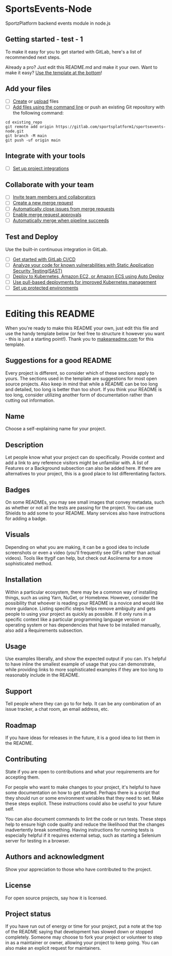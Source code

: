 # SportsEvents-Node

SportzPlatform backend events module in node.js

## Getting started - test - 1


To make it easy for you to get started with GitLab, here's a list of recommended next steps.

Already a pro? Just edit this README.md and make it your own. Want to make it easy? [Use the template at the bottom](#editing-this-readme)!

## Add your files

-   [ ] [Create](https://gitlab.com/-/experiment/new_project_readme_content:56d6c5db42e710eebdf4410fb5332f7f?https://docs.gitlab.com/ee/user/project/repository/web_editor.html#create-a-file) or [upload](https://gitlab.com/-/experiment/new_project_readme_content:56d6c5db42e710eebdf4410fb5332f7f?https://docs.gitlab.com/ee/user/project/repository/web_editor.html#upload-a-file) files
-   [ ] [Add files using the command line](https://gitlab.com/-/experiment/new_project_readme_content:56d6c5db42e710eebdf4410fb5332f7f?https://docs.gitlab.com/ee/gitlab-basics/add-file.html#add-a-file-using-the-command-line) or push an existing Git repository with the following command:

```
cd existing_repo
git remote add origin https://gitlab.com/sportsplatform1/sportsevents-node.git
git branch -M main
git push -uf origin main
```

## Integrate with your tools

-   [ ] [Set up project integrations](https://gitlab.com/-/experiment/new_project_readme_content:56d6c5db42e710eebdf4410fb5332f7f?https://gitlab.com/sportsplatform1/sportsevents-node/-/settings/integrations)

## Collaborate with your team

-   [ ] [Invite team members and collaborators](https://gitlab.com/-/experiment/new_project_readme_content:56d6c5db42e710eebdf4410fb5332f7f?https://docs.gitlab.com/ee/user/project/members/)
-   [ ] [Create a new merge request](https://gitlab.com/-/experiment/new_project_readme_content:56d6c5db42e710eebdf4410fb5332f7f?https://docs.gitlab.com/ee/user/project/merge_requests/creating_merge_requests.html)
-   [ ] [Automatically close issues from merge requests](https://gitlab.com/-/experiment/new_project_readme_content:56d6c5db42e710eebdf4410fb5332f7f?https://docs.gitlab.com/ee/user/project/issues/managing_issues.html#closing-issues-automatically)
-   [ ] [Enable merge request approvals](https://gitlab.com/-/experiment/new_project_readme_content:56d6c5db42e710eebdf4410fb5332f7f?https://docs.gitlab.com/ee/user/project/merge_requests/approvals/)
-   [ ] [Automatically merge when pipeline succeeds](https://gitlab.com/-/experiment/new_project_readme_content:56d6c5db42e710eebdf4410fb5332f7f?https://docs.gitlab.com/ee/user/project/merge_requests/merge_when_pipeline_succeeds.html)

## Test and Deploy

Use the built-in continuous integration in GitLab.

-   [ ] [Get started with GitLab CI/CD](https://gitlab.com/-/experiment/new_project_readme_content:56d6c5db42e710eebdf4410fb5332f7f?https://docs.gitlab.com/ee/ci/quick_start/index.html)
-   [ ] [Analyze your code for known vulnerabilities with Static Application Security Testing(SAST)](https://gitlab.com/-/experiment/new_project_readme_content:56d6c5db42e710eebdf4410fb5332f7f?https://docs.gitlab.com/ee/user/application_security/sast/)
-   [ ] [Deploy to Kubernetes, Amazon EC2, or Amazon ECS using Auto Deploy](https://gitlab.com/-/experiment/new_project_readme_content:56d6c5db42e710eebdf4410fb5332f7f?https://docs.gitlab.com/ee/topics/autodevops/requirements.html)
-   [ ] [Use pull-based deployments for improved Kubernetes management](https://gitlab.com/-/experiment/new_project_readme_content:56d6c5db42e710eebdf4410fb5332f7f?https://docs.gitlab.com/ee/user/clusters/agent/)
-   [ ] [Set up protected environments](https://gitlab.com/-/experiment/new_project_readme_content:56d6c5db42e710eebdf4410fb5332f7f?https://docs.gitlab.com/ee/ci/environments/protected_environments.html)

---

# Editing this README

When you're ready to make this README your own, just edit this file and use the handy template below (or feel free to structure it however you want - this is just a starting point!). Thank you to [makeareadme.com](https://gitlab.com/-/experiment/new_project_readme_content:56d6c5db42e710eebdf4410fb5332f7f?https://www.makeareadme.com/) for this template.

## Suggestions for a good README

Every project is different, so consider which of these sections apply to yours. The sections used in the template are suggestions for most open source projects. Also keep in mind that while a README can be too long and detailed, too long is better than too short. If you think your README is too long, consider utilizing another form of documentation rather than cutting out information.

## Name

Choose a self-explaining name for your project.

## Description

Let people know what your project can do specifically. Provide context and add a link to any reference visitors might be unfamiliar with. A list of Features or a Background subsection can also be added here. If there are alternatives to your project, this is a good place to list differentiating factors.

## Badges

On some READMEs, you may see small images that convey metadata, such as whether or not all the tests are passing for the project. You can use Shields to add some to your README. Many services also have instructions for adding a badge.

## Visuals

Depending on what you are making, it can be a good idea to include screenshots or even a video (you'll frequently see GIFs rather than actual videos). Tools like ttygif can help, but check out Asciinema for a more sophisticated method.

## Installation

Within a particular ecosystem, there may be a common way of installing things, such as using Yarn, NuGet, or Homebrew. However, consider the possibility that whoever is reading your README is a novice and would like more guidance. Listing specific steps helps remove ambiguity and gets people to using your project as quickly as possible. If it only runs in a specific context like a particular programming language version or operating system or has dependencies that have to be installed manually, also add a Requirements subsection.

## Usage

Use examples liberally, and show the expected output if you can. It's helpful to have inline the smallest example of usage that you can demonstrate, while providing links to more sophisticated examples if they are too long to reasonably include in the README.

## Support

Tell people where they can go to for help. It can be any combination of an issue tracker, a chat room, an email address, etc.

## Roadmap

If you have ideas for releases in the future, it is a good idea to list them in the README.

## Contributing

State if you are open to contributions and what your requirements are for accepting them.

For people who want to make changes to your project, it's helpful to have some documentation on how to get started. Perhaps there is a script that they should run or some environment variables that they need to set. Make these steps explicit. These instructions could also be useful to your future self.

You can also document commands to lint the code or run tests. These steps help to ensure high code quality and reduce the likelihood that the changes inadvertently break something. Having instructions for running tests is especially helpful if it requires external setup, such as starting a Selenium server for testing in a browser.

## Authors and acknowledgment

Show your appreciation to those who have contributed to the project.

## License

For open source projects, say how it is licensed.

## Project status

If you have run out of energy or time for your project, put a note at the top of the README saying that development has slowed down or stopped completely. Someone may choose to fork your project or volunteer to step in as a maintainer or owner, allowing your project to keep going. You can also make an explicit request for maintainers.
